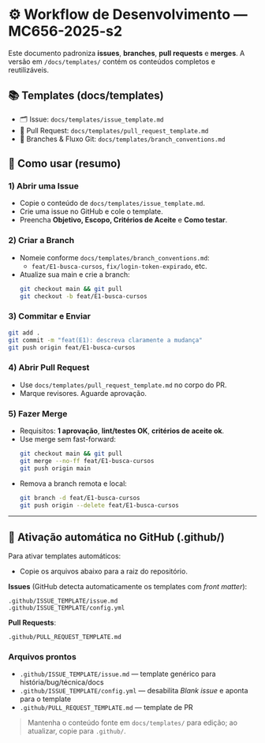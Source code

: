 # ⚙️ Workflow de Desenvolvimento — MC656-2025-s2

Este documento padroniza **issues**, **branches**, **pull requests** e **merges**.
A versão em `/docs/templates/` contém os conteúdos completos e reutilizáveis.

## 📚 Templates (docs/templates)
- 🗂️ Issue: `docs/templates/issue_template.md`
- 🔀 Pull Request: `docs/templates/pull_request_template.md`
- 🌿 Branches & Fluxo Git: `docs/templates/branch_conventions.md`

## 🚦 Como usar (resumo)

### 1) Abrir uma Issue
- Copie o conteúdo de `docs/templates/issue_template.md`.
- Crie uma issue no GitHub e cole o template.
- Preencha **Objetivo, Escopo, Critérios de Aceite** e **Como testar**.

### 2) Criar a Branch
- Nomeie conforme `docs/templates/branch_conventions.md`:
  - `feat/E1-busca-cursos`, `fix/login-token-expirado`, etc.
- Atualize sua main e crie a branch:
  ```bash
  git checkout main && git pull
  git checkout -b feat/E1-busca-cursos
  ```

### 3) Commitar e Enviar
```bash
git add .
git commit -m "feat(E1): descreva claramente a mudança"
git push origin feat/E1-busca-cursos
```

### 4) Abrir Pull Request
- Use `docs/templates/pull_request_template.md` no corpo do PR.
- Marque revisores. Aguarde aprovação.

### 5) Fazer Merge
- Requisitos: **1 aprovação**, **lint/testes OK**, **critérios de aceite ok**.
- Use merge sem fast-forward:
  ```bash
  git checkout main && git pull
  git merge --no-ff feat/E1-busca-cursos
  git push origin main
  ```
- Remova a branch remota e local:
  ```bash
  git branch -d feat/E1-busca-cursos
  git push origin --delete feat/E1-busca-cursos
  ```

---

## 🔧 Ativação automática no GitHub (.github/)

Para ativar templates automáticos:
- Copie os arquivos abaixo para a raiz do repositório.

**Issues** (GitHub detecta automaticamente os templates com *front matter*):
```
.github/ISSUE_TEMPLATE/issue.md
.github/ISSUE_TEMPLATE/config.yml
```

**Pull Requests**:
```
.github/PULL_REQUEST_TEMPLATE.md
```

### Arquivos prontos
- `.github/ISSUE_TEMPLATE/issue.md` — template genérico para história/bug/técnica/docs
- `.github/ISSUE_TEMPLATE/config.yml` — desabilita *Blank issue* e aponta para o template
- `.github/PULL_REQUEST_TEMPLATE.md` — template de PR

> Mantenha o conteúdo fonte em `docs/templates/` para edição; ao atualizar, copie para `.github/`.
